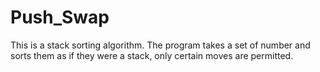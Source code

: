 
# Push_Swap

This is a stack sorting algorithm. The program takes a set of number and sorts them as if they were a stack, only certain moves are permitted.

